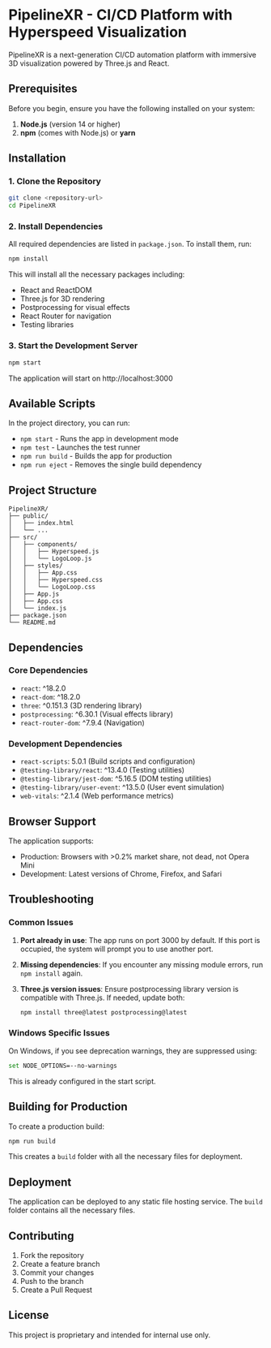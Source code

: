 # PipelineXR - CI/CD Platform with Hyperspeed Visualization

PipelineXR is a next-generation CI/CD automation platform with immersive 3D visualization powered by Three.js and React.

## Prerequisites

Before you begin, ensure you have the following installed on your system:

1. **Node.js** (version 14 or higher)
2. **npm** (comes with Node.js) or **yarn**

## Installation

### 1. Clone the Repository

```bash
git clone <repository-url>
cd PipelineXR
```

### 2. Install Dependencies

All required dependencies are listed in `package.json`. To install them, run:

```bash
npm install
```

This will install all the necessary packages including:
- React and ReactDOM
- Three.js for 3D rendering
- Postprocessing for visual effects
- React Router for navigation
- Testing libraries

### 3. Start the Development Server

```bash
npm start
```

The application will start on http://localhost:3000

## Available Scripts

In the project directory, you can run:

- `npm start` - Runs the app in development mode
- `npm test` - Launches the test runner
- `npm run build` - Builds the app for production
- `npm run eject` - Removes the single build dependency

## Project Structure

```
PipelineXR/
├── public/
│   ├── index.html
│   └── ...
├── src/
│   ├── components/
│   │   ├── Hyperspeed.js
│   │   └── LogoLoop.js
│   ├── styles/
│   │   ├── App.css
│   │   ├── Hyperspeed.css
│   │   └── LogoLoop.css
│   ├── App.js
│   ├── App.css
│   └── index.js
├── package.json
└── README.md
```

## Dependencies

### Core Dependencies
- `react`: ^18.2.0
- `react-dom`: ^18.2.0
- `three`: ^0.151.3 (3D rendering library)
- `postprocessing`: ^6.30.1 (Visual effects library)
- `react-router-dom`: ^7.9.4 (Navigation)

### Development Dependencies
- `react-scripts`: 5.0.1 (Build scripts and configuration)
- `@testing-library/react`: ^13.4.0 (Testing utilities)
- `@testing-library/jest-dom`: ^5.16.5 (DOM testing utilities)
- `@testing-library/user-event`: ^13.5.0 (User event simulation)
- `web-vitals`: ^2.1.4 (Web performance metrics)

## Browser Support

The application supports:
- Production: Browsers with >0.2% market share, not dead, not Opera Mini
- Development: Latest versions of Chrome, Firefox, and Safari

## Troubleshooting

### Common Issues

1. **Port already in use**: The app runs on port 3000 by default. If this port is occupied, the system will prompt you to use another port.

2. **Missing dependencies**: If you encounter any missing module errors, run `npm install` again.

3. **Three.js version issues**: Ensure postprocessing library version is compatible with Three.js. If needed, update both:
   ```bash
   npm install three@latest postprocessing@latest
   ```

### Windows Specific Issues

On Windows, if you see deprecation warnings, they are suppressed using:
```bash
set NODE_OPTIONS=--no-warnings
```

This is already configured in the start script.

## Building for Production

To create a production build:

```bash
npm run build
```

This creates a `build` folder with all the necessary files for deployment.

## Deployment

The application can be deployed to any static file hosting service. The `build` folder contains all the necessary files.

## Contributing

1. Fork the repository
2. Create a feature branch
3. Commit your changes
4. Push to the branch
5. Create a Pull Request

## License

This project is proprietary and intended for internal use only.